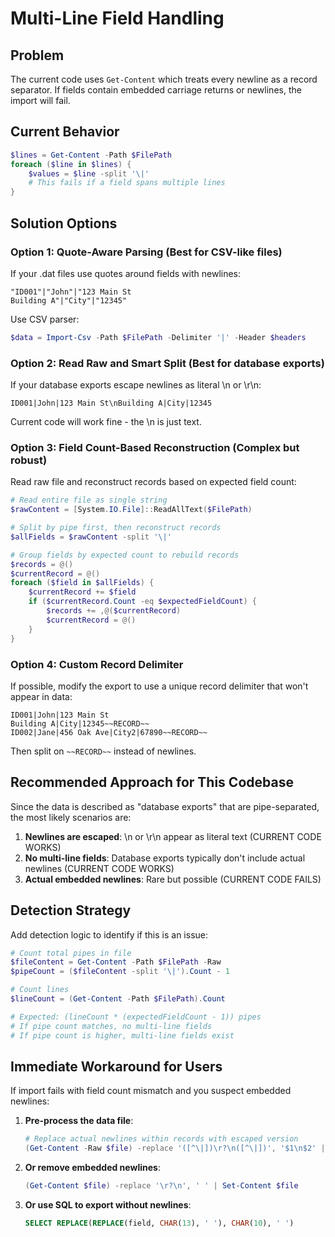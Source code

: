 # Multi-Line Field Handling

## Problem
The current code uses `Get-Content` which treats every newline as a record separator. If fields contain embedded carriage returns or newlines, the import will fail.

## Current Behavior
```powershell
$lines = Get-Content -Path $FilePath
foreach ($line in $lines) {
    $values = $line -split '\|'
    # This fails if a field spans multiple lines
}
```

## Solution Options

### Option 1: Quote-Aware Parsing (Best for CSV-like files)
If your .dat files use quotes around fields with newlines:
```
"ID001"|"John"|"123 Main St
Building A"|"City"|"12345"
```

Use CSV parser:
```powershell
$data = Import-Csv -Path $FilePath -Delimiter '|' -Header $headers
```

### Option 2: Read Raw and Smart Split (Best for database exports)
If your database exports escape newlines as literal \n or \r\n:
```
ID001|John|123 Main St\nBuilding A|City|12345
```

Current code will work fine - the \n is just text.

### Option 3: Field Count-Based Reconstruction (Complex but robust)
Read raw file and reconstruct records based on expected field count:
```powershell
# Read entire file as single string
$rawContent = [System.IO.File]::ReadAllText($FilePath)

# Split by pipe first, then reconstruct records
$allFields = $rawContent -split '\|'

# Group fields by expected count to rebuild records
$records = @()
$currentRecord = @()
foreach ($field in $allFields) {
    $currentRecord += $field
    if ($currentRecord.Count -eq $expectedFieldCount) {
        $records += ,@($currentRecord)
        $currentRecord = @()
    }
}
```

### Option 4: Custom Record Delimiter
If possible, modify the export to use a unique record delimiter that won't appear in data:
```
ID001|John|123 Main St
Building A|City|12345~~RECORD~~
ID002|Jane|456 Oak Ave|City2|67890~~RECORD~~
```

Then split on `~~RECORD~~` instead of newlines.

## Recommended Approach for This Codebase

Since the data is described as "database exports" that are pipe-separated, the most likely scenarios are:

1. **Newlines are escaped**: \n or \r\n appear as literal text (CURRENT CODE WORKS)
2. **No multi-line fields**: Database exports typically don't include actual newlines (CURRENT CODE WORKS)
3. **Actual embedded newlines**: Rare but possible (CURRENT CODE FAILS)

## Detection Strategy

Add detection logic to identify if this is an issue:
```powershell
# Count total pipes in file
$fileContent = Get-Content -Path $FilePath -Raw
$pipeCount = ($fileContent -split '\|').Count - 1

# Count lines
$lineCount = (Get-Content -Path $FilePath).Count

# Expected: (lineCount * (expectedFieldCount - 1)) pipes
# If pipe count matches, no multi-line fields
# If pipe count is higher, multi-line fields exist
```

## Immediate Workaround for Users

If import fails with field count mismatch and you suspect embedded newlines:

1. **Pre-process the data file**:
   ```powershell
   # Replace actual newlines within records with escaped version
   (Get-Content -Raw $file) -replace '([^\|])\r?\n([^\|])', '$1\n$2' | Set-Content $file
   ```

2. **Or remove embedded newlines**:
   ```powershell
   (Get-Content $file) -replace '\r?\n', ' ' | Set-Content $file
   ```

3. **Or use SQL to export without newlines**:
   ```sql
   SELECT REPLACE(REPLACE(field, CHAR(13), ' '), CHAR(10), ' ')
   ```
